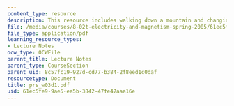 ```yaml
---
content_type: resource
description: This resource includes walking down a mountain and changing c dimensions.
file: /media/courses/8-02t-electricity-and-magnetism-spring-2005/61ec5fe99ae5ea5b384247fe47aaa16e_prs_w03d1.pdf
file_type: application/pdf
learning_resource_types:
- Lecture Notes
ocw_type: OCWFile
parent_title: Lecture Notes
parent_type: CourseSection
parent_uid: 8c57fc19-927d-cd77-b384-2f8eed1c0daf
resourcetype: Document
title: prs_w03d1.pdf
uid: 61ec5fe9-9ae5-ea5b-3842-47fe47aaa16e
---
```

